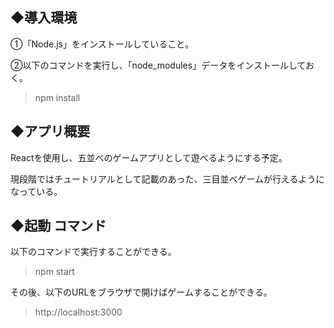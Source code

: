 ## ◆導入環境

①「Node.js」をインストールしていること。

②以下のコマンドを実行し、「node_modules」データをインストールしておく。
> npm install

## ◆アプリ概要
Reactを使用し、五並べのゲームアプリとして遊べるようにする予定。

現段階ではチュートリアルとして記載のあった、三目並べゲームが行えるようになっている。

## ◆起動 コマンド
以下のコマンドで実行することができる。
> npm start

その後、以下のURLをブラウザで開けばゲームすることができる。
> http://localhost:3000
